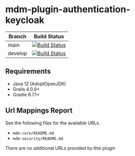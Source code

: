 # mdm-plugin-authentication-keycloak

| Branch | Build Status |
| ------ | ------------ |
| main | [![Build Status](https://jenkins.cs.ox.ac.uk/buildStatus/icon?job=Mauro+Data+Mapper+Plugins%2Fmdm-plugin-authentication-keycloak%2Fmain)](https://jenkins.cs.ox.ac.uk/blue/organizations/jenkins/Mauro%20Data%20Mapper%20Plugins%2Fmdm-plugin-authentication-keycloak/branches) |
| develop | [![Build Status](https://jenkins.cs.ox.ac.uk/buildStatus/icon?job=Mauro+Data+Mapper+Plugins%2Fmdm-plugin-authentication-keycloak%2Fdevelop)](https://jenkins.cs.ox.ac.uk/blue/organizations/jenkins/Mauro%20Data%20Mapper%20Plugins%2Fmdm-plugin-authentication-keycloak/branches) |

## Requirements

* Java 12 (AdoptOpenJDK)
* Grails 4.0.6+
* Gradle 6.7.1+

## Url Mappings Report

See the following files for the available URLs.

* `mdm-core/README.md`
* `mdm-security/README.md`

There are no additional URLs provided by this plugin

